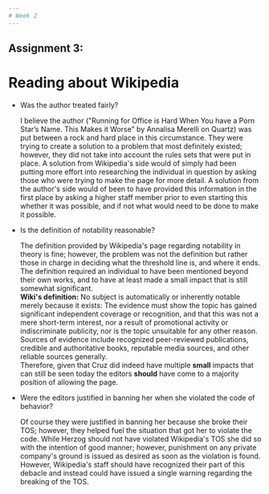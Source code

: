 ```yaml
---
# Week 2
---
```

## Assignment 3:

# Reading about Wikipedia

  * Was the author treated fairly?  
  
    I believe the author ("Running for Office is Hard When You have a Porn Star’s Name. This Makes it Worse" by Annalisa Merelli on Quartz) was put between a rock and hard place in this circumstance. They were trying to create a solution to a problem that most definitely existed; however, they did not take into account the rules sets that were put in place. A solution from Wikipedia's side would of simply had been putting more effort into researching the individual in question by asking those who were trying to make the page for more detail. A solution from the author's side would of been to have provided this information in the first place by asking a higher staff member prior to even starting this whether it was possible, and if not what would need to be done to make it possible.
    
  *  Is the definition of notability reasonable?  
  
     The definition provided by Wikipedia's page regarding notability in theory is fine; however, the problem was not the definition but rather those in charge in deciding what the threshold line is, and where it ends. The definition required an individual to have been mentioned beyond their own works, and to have at least made a small impact that is still somewhat significant.  
    __Wiki's definition:__
    No subject is automatically or inherently notable merely because it exists: The evidence must show the topic has gained significant independent coverage or recognition, and that this was not a mere short-term interest, nor a result of promotional activity or indiscriminate publicity, nor is the topic unsuitable for any other reason. Sources of evidence include recognized peer-reviewed publications, credible and authoritative books, reputable media sources, and other reliable sources generally.    
    Therefore, given that Cruz did indeed have multiple __small__ impacts that can still be seen today the editors __should__ have come to a majority position of allowing the page.   
    
  * Were the editors justified in banning her when she violated the code of behavior?  
  
    Of course they were justified in banning her because she broke their TOS; however, they helped fuel the situation that got her to violate the code. While Herzog should not have violated Wikipedia's TOS she did so with the intention of good manner; however, punishment on any private company's ground is issued as desired as soon as the violation is found. However, Wikipedia's staff should have recognized their part of this debacle and instead could have issued a single warning regarding the breaking of the TOS.
